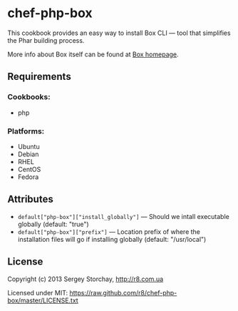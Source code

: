 chef-php-box
============

This cookbook provides an easy way to install Box CLI — tool that simplifies the Phar building process.

More info about Box itself can be found at [Box homepage](http://box-project.org).

Requirements
------------

### Cookbooks:

* php

### Platforms:

* Ubuntu
* Debian
* RHEL
* CentOS
* Fedora

Attributes
----------

* `default["php-box"]["install_globally"]` — Should we intall executable globally (default: "true")
* `default["php-box"]["prefix"]` — Location prefix of where the installation files will go if installing globally (default: "/usr/local")

License
-------

Copyright (c) 2013 Sergey Storchay, http://r8.com.ua

Licensed under MIT:
https://raw.github.com/r8/chef-php-box/master/LICENSE.txt
